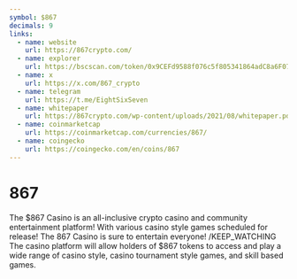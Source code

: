 ```yaml
---
symbol: $867
decimals: 9
links:
  - name: website
    url: https://867crypto.com/
  - name: explorer
    url: https://bscscan.com/token/0x9CEFd9588f076c5f805341864adC8a6F077A5b99
  - name: x
    url: https://x.com/867_crypto
  - name: telegram
    url: https://t.me/EightSixSeven
  - name: whitepaper
    url: https://867crypto.com/wp-content/uploads/2021/08/whitepaper.pdf
  - name: coinmarketcap
    url: https://coinmarketcap.com/currencies/867/
  - name: coingecko
    url: https://coingecko.com/en/coins/867
---
```


# 867

The $867 Casino is an all-inclusive crypto casino and community entertainment platform! With various casino style games scheduled for release! The 867 Casino is sure to entertain everyone! /KEEP_WATCHING The casino platform will allow holders of $867 tokens to access and play a wide range of casino style, casino tournament style games, and skill based games.
